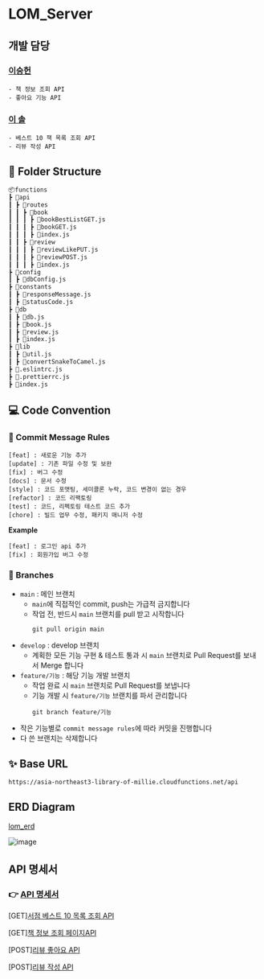 # LOM_Server

## 개발 담당

### [이승헌](https://github.com/lsh328328)

```
- 책 정보 조회 API
- 좋아요 기능 API
```

### [이 솔](https://github.com/soleu)

```
- 베스트 10 책 목록 조회 API
- 리뷰 작성 API
```

## 📂 Folder Structure

```markdown
📦functions
┣ 📂api
┃ ┣ 📂routes
┃ ┃ ┣ 📂book
┃ ┃ ┃ ┣ 📜bookBestListGET.js
┃ ┃ ┃ ┣ 📜bookGET.js
┃ ┃ ┃ ┣ 📜index.js
┃ ┃ ┣ 📂review
┃ ┃ ┃ ┣ 📜reviewLikePUT.js
┃ ┃ ┃ ┣ 📜reviewPOST.js
┃ ┃ ┃ ┣ 📜index.js
┣ 📂config
┃ ┣ 📜dbConfig.js
┣ 📂constants
┃ ┣ 📜responseMessage.js
┃ ┣ 📜statusCode.js
┣ 📂db
┃ ┣ 📜db.js
┃ ┣ 📜book.js
┃ ┣ 📜review.js
┃ ┣ 📜index.js
┣ 📂lib
┃ ┣ 📜util.js
┃ ┣ 📜convertSnakeToCamel.js
┣ 📜.eslintrc.js
┣ 📜.prettierrc.js
┣ 📜index.js
```

## 💻 Code Convention

### 💬 Commit Message Rules

```
[feat] : 새로운 기능 추가
[update] : 기존 파일 수정 및 보완
[fix] : 버그 수정
[docs] : 문서 수정
[style] : 코드 포맷팅, 세미콜론 누락, 코드 변경이 없는 경우
[refactor] : 코드 리팩토링
[test] : 코드, 리펙토링 테스트 코드 추가
[chore] : 빌드 업무 수정, 패키지 매니저 수정
```

**Example**

```
[feat] : 로그인 api 추가
[fix] : 회원가입 버그 수정
```

### 🔅 Branches

- `main` : 메인 브랜치
  - `main`에 직접적인 commit, push는 가급적 금지합니다
  - 작업 전, 반드시 `main` 브랜치를 pull 받고 시작합니다
    ```
    git pull origin main
    ```
- `develop` : develop 브랜치
  - 계획한 모든 기능 구현 & 테스트 통과 시 `main` 브랜치로 Pull Request를 보내서 Merge 합니다
- `feature/기능` : 해당 기능 개발 브랜치
  - 작업 완료 시 `main` 브랜치로 Pull Request를 보냅니다
  - 기능 개발 시 `feature/기능` 브랜치를 파서 관리합니다
    ```
    git branch feature/기능
    ```
- 작은 기능별로 `commit message rules`에 따라 커밋을 진행합니다
- 다 쓴 브랜치는 삭제합니다

## ✨ Base URL

```
https://asia-northeast3-library-of-millie.cloudfunctions.net/api
```

## ERD Diagram

[lom_erd](https://www.notion.so/storypanda/ac547dbb26ee4594af45113e8a71857e#bdd59525a65448febeebdd11e8df3482)

![image](https://user-images.githubusercontent.com/76844556/143513753-0423ab11-cd83-447b-990d-8b98ca6938fc.png)


## API 명세서

### 👉 [API 명세서](https://www.notion.so/storypanda/API-f5f02190ea824009b2394a273874b7a1)


[GET][서점 베스트 10 목록 조회 API](https://www.notion.so/storypanda/10-7f9188fa83b543eb85f72afca1e5a741)

[GET][책 정보 조회 페이지API](https://www.notion.so/storypanda/e0b5ba5225ba47479153b69c0d98d5b8)

[POST][리뷰 좋아요 API](https://www.notion.so/storypanda/954061348ee54de6bf3c17649f1900f9)

[POST][리뷰 작성 API](https://www.notion.so/storypanda/14107f0c9e054118a125a6bfadb13240)

